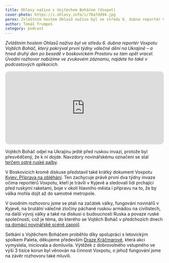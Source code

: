 ```yaml
---
title: Ohlasy naživo s Vojtěchem Boháčem (Voxpot)
cover-photo: https://i.ohlasy.info/i/78a7dd94.jpg
perex: Zvláštním hostem Ohlasů naživo byl ve středu 6. dubna reportér Voxpotu Vojtěch Boháč, který pokrýval první týdny válečné dění na Ukrajině – a hned druhý den po besedě v boskovickém Prostoru se tam opět vracel.
author: Tomáš Trumpeš
category: podcast
---
```


*Zvláštním hostem Ohlasů naživo byl ve středu 6. dubna reportér Voxpotu Vojtěch Boháč, který pokrýval první týdny válečné dění na Ukrajině – a hned druhý den po besedě v boskovickém Prostoru se tam opět vracel. Úvodní rozhovor nabízíme ve zvukovém záznamu, najdete ho také v podcastových aplikacích.*

<iframe style="border-radius:12px" src="https://open.spotify.com/embed/episode/3xg1Fi0uVER3MObwtD6y0L?utm_source=generator" width="100%" height="232" frameBorder="0" allowfullscreen="" allow="encrypted-media; fullscreen; picture-in-picture"></iframe>

Vojtěch Boháč odjel na Ukrajinu ještě před ruskou invazí, protože byl přesvědčený, že k ní dojde. Navzdory novinářskému označení se stal [terčem ostré ruské palby](https://www.voxpot.cz/zaciname-to-tu-cistit-od-tech-fasistu-tech-hovad-reportaz-z-nestabilni-fronty-mezi-okupanty-a-obranci-ukrajiny/). 

V Boskovicích kromě diskuse představil také krátký dokument Voxpotu [Kyjev: Příprava na obléhání](https://www.voxpot.cz/kolik-ruskych-vojaku-prijde-tolika-pohnojime-nasi-zemi-rikaji-obranci-kyjeva/). Ten zachycuje právě první dva týdny invaze očima reportérů Voxpotu, kteří je trávili v Kyjevě a sledovali lidi prchající před ruskými raketami, boje v okolí hlavního města i přípravu na to, že by válka mohla dojít až do samotné metropole.

V úvodním rozhovoru jsme se ptali na začátek války, fungování novinářů v Kyjevě, na brutální válečné zločiny páchané ruskou armádou na civilistech, na další vývoj války a také na diskusi o budoucnosti Ruska a povaze ruské společnosti, což je téma, do kterého se Vojtěch Boháč v předchozích dnech [na domácí novinářské scéně zapojil](https://www.voxpot.cz/stydis-se-psat-o-podradnych-genech-vytahni-zemepis-za-ruskou-tyranii-ale-zima-nemuze/).

Setkání s Vojtěchem Boháčem proběhlo díky spolupráci s letovickým spolkem Paleta, děkujeme především [Draze Kráčmarové](https://ohlasy.info/clanky/2016/08/rozhovor-kracmarova.html), která akci vymyslela, iniciovala a domluvila. Výtěžek z dobrovolného vstupného ve výši 3 tisíce korun byl věnován na činnost Voxpotu, o jehož fungování jsme na závěr rozhovoru také mluvili.